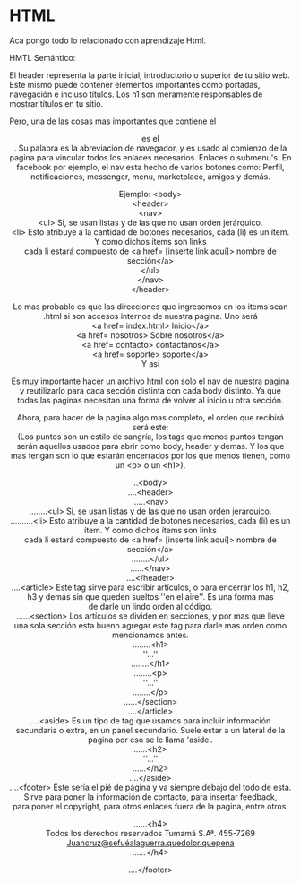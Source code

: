 # HTML
Aca pongo todo lo relacionado con aprendizaje Html.

HMTL Semántico:

El header representa la parte inicial, introductorio o superior de tu sitio web. Este mismo puede contener elementos importantes como portadas, 
navegación e incluso títulos. Los h1 son meramente responsables de mostrar títulos en tu sitio.

Pero, una de las cosas mas importantes que contiene el <header> es el <nav>. Su palabra es la abreviación de navegador, y es usado al comienzo de
la pagina para vincular todos los enlaces necesarios. Enlaces o submenu's. En facebook por ejemplo, el nav esta hecho de varios botones como: Perfil,
notificaciones, messenger, menu, marketplace, amigos y demás.

  Ejemplo:
&lt;body&gt; <br>
  &lt;header&gt; <br>
    &lt;nav&gt; <br>
      &lt;ul&gt; Si, se usan listas y de las que no usan orden jerárquico. <br>
        &lt;li&gt; Esto atribuye a la cantidad de botones necesarios, cada (li) es un ítem. Y como dichos ítems son links <br>
          cada li estará compuesto de &lt;a href= [inserte link aquí]&gt; nombre de sección&lt;/a&gt; <br>
      &lt;/ul&gt; <br>
    &lt;/nav&gt; <br>
  &lt;/header&gt; <br>

  Lo mas probable es que las direcciones que ingresemos en los items sean .html si son accesos internos de nuestra pagina. Uno será <br>
 &lt;a href= index.html&gt; Inicio&lt;/a&gt; <br>
 &lt;a href= nosotros&gt; Sobre nosotros&lt;/a&gt; <br>
 &lt;a href= contacto&gt; contactános&lt;/a&gt; <br>
 &lt;a href= soporte&gt; soporte&lt;/a&gt; <br>
 Y así

 Es muy importante hacer un archivo html con solo el nav de nuestra pagina y reutilizarlo para cada sección distinta con cada body distinto.
  Ya que todas las paginas necesitan una forma de volver al inicio u otra sección.

 Ahora, para hacer de la pagina algo mas completo, el orden que recibirá será este: <br>
(Los puntos son un estilo de sangría, los tags que menos puntos tengan serán aquellos usados para abrir como body, header y demas. Y los que mas tengan son lo que estarán encerrados por los que menos tienen, como un &lt;p&gt; o un &lt;h1&gt;).
  
..&lt;body&gt; <br>
....&lt;header&gt; <br>
......&lt;nav&gt; <br>
........&lt;ul&gt; Si, se usan listas y de las que no usan orden jerárquico. <br>
..........&lt;li&gt; Esto atribuye a la cantidad de botones necesarios, cada (li) es un ítem. Y como dichos ítems son links <br>
            cada li estará compuesto de &lt;a href= [inserte link aquí]&gt; nombre de sección&lt;/a&gt; <br>
........&lt;/ul&gt; <br>
......&lt;/nav&gt; <br>
....&lt;/header&gt; <br>
....&lt;article&gt; Este tag sirve para escribir artículos, o para encerrar los h1, h2, h3 y demás sin que queden sueltos ''en el aire''. Es una forma mas <br>   de darle un lindo orden al código. <br>
......&lt;section&gt; Los artículos se dividen en secciones, y por mas que lleve una sola sección esta bueno agregar este tag para darle mas orden como mencionamos antes. <br>
........&lt;h1&gt; <br>
             ''...'' <br>
........&lt;/h1&gt; <br>
........&lt;p&gt; <br>
             ''...'' <br>
........&lt;/p&gt; <br> 
......&lt;/section&gt; <br>
....&lt;/article&gt; <br>
....&lt;aside&gt; Es un tipo de tag que usamos para incluir información secundaria o extra, en un panel secundario. Suele estar a un lateral de la pagina por
  eso se le llama 'aside'.<br>
......&lt;h2&gt;<br>
      ''...'' <br>
......&lt;/h2&gt; <br>
....&lt;/aside&gt; <br>
....&lt;footer&gt; Este sería el pié de página y va siempre debajo del todo de esta. Sirve para poner la información de contacto, para insertar feedback,<br> para poner el copyright, para otros enlaces fuera de la pagina, entre otros. <br>
  
......&lt;h4&gt;<br> Todos los derechos reservados Tumamá S.Aª. 455-7269 <br>
              Juancruz@sefuéalaguerra.quedolor.quepena <br>
......&lt;/h4&gt;
  
....&lt;/footer&gt; <br>
  
